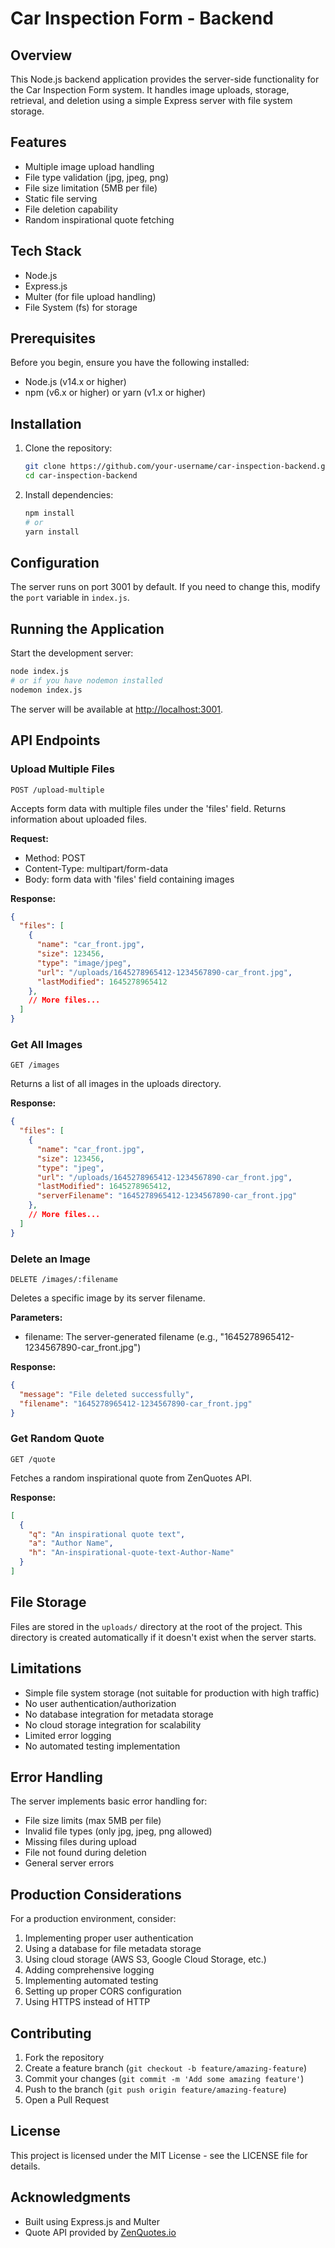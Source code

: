 # Car Inspection Form - Backend

## Overview

This Node.js backend application provides the server-side functionality for the Car Inspection Form system. It handles image uploads, storage, retrieval, and deletion using a simple Express server with file system storage.

## Features

- Multiple image upload handling
- File type validation (jpg, jpeg, png)
- File size limitation (5MB per file)
- Static file serving
- File deletion capability
- Random inspirational quote fetching

## Tech Stack

- Node.js
- Express.js
- Multer (for file upload handling)
- File System (fs) for storage

## Prerequisites

Before you begin, ensure you have the following installed:
- Node.js (v14.x or higher)
- npm (v6.x or higher) or yarn (v1.x or higher)

## Installation

1. Clone the repository:
   ```bash
   git clone https://github.com/your-username/car-inspection-backend.git
   cd car-inspection-backend
   ```

2. Install dependencies:
   ```bash
   npm install
   # or 
   yarn install
   ```

## Configuration

The server runs on port 3001 by default. If you need to change this, modify the `port` variable in `index.js`.

## Running the Application

Start the development server:

```bash
node index.js
# or if you have nodemon installed
nodemon index.js
```

The server will be available at [http://localhost:3001](http://localhost:3001).

## API Endpoints

### Upload Multiple Files

```
POST /upload-multiple
```

Accepts form data with multiple files under the 'files' field. Returns information about uploaded files.

**Request:**
- Method: POST
- Content-Type: multipart/form-data
- Body: form data with 'files' field containing images

**Response:**
```json
{
  "files": [
    {
      "name": "car_front.jpg",
      "size": 123456,
      "type": "image/jpeg",
      "url": "/uploads/1645278965412-1234567890-car_front.jpg",
      "lastModified": 1645278965412
    },
    // More files...
  ]
}
```

### Get All Images

```
GET /images
```

Returns a list of all images in the uploads directory.

**Response:**
```json
{
  "files": [
    {
      "name": "car_front.jpg",
      "size": 123456,
      "type": "jpeg",
      "url": "/uploads/1645278965412-1234567890-car_front.jpg",
      "lastModified": 1645278965412,
      "serverFilename": "1645278965412-1234567890-car_front.jpg"
    },
    // More files...
  ]
}
```

### Delete an Image

```
DELETE /images/:filename
```

Deletes a specific image by its server filename.

**Parameters:**
- filename: The server-generated filename (e.g., "1645278965412-1234567890-car_front.jpg")

**Response:**
```json
{
  "message": "File deleted successfully",
  "filename": "1645278965412-1234567890-car_front.jpg"
}
```

### Get Random Quote

```
GET /quote
```

Fetches a random inspirational quote from ZenQuotes API.

**Response:**
```json
[
  {
    "q": "An inspirational quote text",
    "a": "Author Name",
    "h": "An-inspirational-quote-text-Author-Name"
  }
]
```

## File Storage

Files are stored in the `uploads/` directory at the root of the project. This directory is created automatically if it doesn't exist when the server starts.

## Limitations

- Simple file system storage (not suitable for production with high traffic)
- No user authentication/authorization
- No database integration for metadata storage
- No cloud storage integration for scalability
- Limited error logging
- No automated testing implementation

## Error Handling

The server implements basic error handling for:
- File size limits (max 5MB per file)
- Invalid file types (only jpg, jpeg, png allowed)
- Missing files during upload
- File not found during deletion
- General server errors

## Production Considerations

For a production environment, consider:
1. Implementing proper user authentication
2. Using a database for file metadata storage
3. Using cloud storage (AWS S3, Google Cloud Storage, etc.)
4. Adding comprehensive logging
5. Implementing automated testing
6. Setting up proper CORS configuration
7. Using HTTPS instead of HTTP

## Contributing

1. Fork the repository
2. Create a feature branch (`git checkout -b feature/amazing-feature`)
3. Commit your changes (`git commit -m 'Add some amazing feature'`)
4. Push to the branch (`git push origin feature/amazing-feature`)
5. Open a Pull Request

## License

This project is licensed under the MIT License - see the LICENSE file for details.

## Acknowledgments

- Built using Express.js and Multer
- Quote API provided by [ZenQuotes.io](https://zenquotes.io/)
